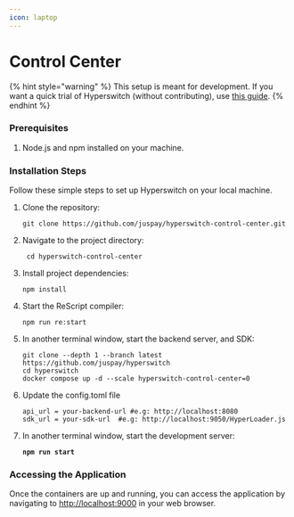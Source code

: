 ```yaml
---
icon: laptop
---
```


# Control Center

{% hint style="warning" %}
This setup is meant for development. If you want a quick trial of Hyperswitch (without contributing), use [this guide](https://docs.hyperswitch.io/hyperswitch-open-source/overview/unified-local-setup-using-docker).
{% endhint %}

### Prerequisites

1. Node.js and npm installed on your machine.

### Installation Steps

Follow these simple steps to set up Hyperswitch on your local machine.

1.  Clone the repository:

    ```
    git clone https://github.com/juspay/hyperswitch-control-center.git
    ```
2.  Navigate to the project directory:

    ```
     cd hyperswitch-control-center
    ```
3.  Install project dependencies:

    ```
    npm install
    ```
4.  Start the ReScript compiler:

    ```
    npm run re:start
    ```
5.  In another terminal window, start the backend server, and SDK:

    ```
    git clone --depth 1 --branch latest https://github.com/juspay/hyperswitch
    cd hyperswitch
    docker compose up -d --scale hyperswitch-control-center=0
    ```
6.  Update the config.toml file

    ```
    api_url = your-backend-url #e.g: http://localhost:8080
    sdk_url = your-sdk-url  #e.g: http://localhost:9050/HyperLoader.js
    ```
7.  In another terminal window, start the development server:

    <pre><code><strong>npm run start
    </strong></code></pre>

### Accessing the Application

Once the containers are up and running, you can access the application by navigating to [http://localhost:9000](http://localhost:9000/) in your web browser.


